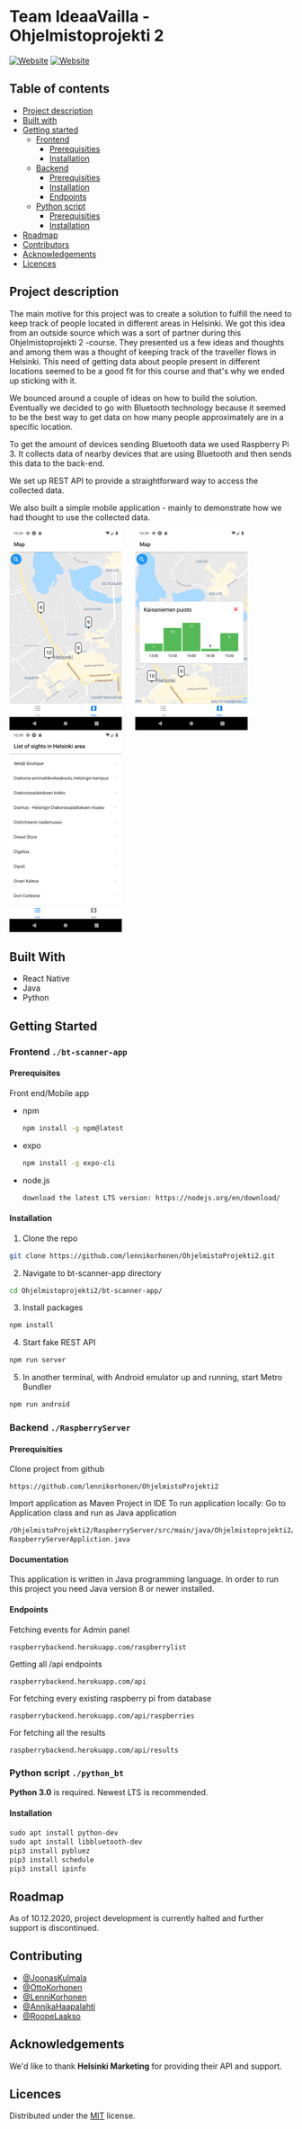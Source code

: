 # Team IdeaaVailla - Ohjelmistoprojekti 2
[![Website](https://img.shields.io/badge/-spring-brightgreen)](https://spring.io/)
[![Website](https://img.shields.io/badge/-bluetooth-blue)](https://www.bluetooth.com/)

## Table of contents

- [Project description](#project-description)
- [Built with](#built-with)
- [Getting started](#getting-started)
	- [Frontend](#frontend)
		- [Prerequisities](#prerequisities)
		- [Installation](#installation)
	- [Backend](#backend)
		- [Prerequisities](#prerequisities)
		- [Installation](#installation)
		- [Endpoints](#endpoints)
	- [Python script](#python-script)
		- [Prerequisities](#prerequisities)
		- [Installation](#installation)
- [Roadmap](#roadmap)
- [Contributors](#contributors)
- [Acknowledgements](#acknowledgements)
- [Licences](#licences)

## Project description

The main motive for this project was to create a solution to fulfill the need to keep track of people located in different areas in Helsinki. We got this idea from an outside source which was a sort of partner during this Ohjelmistoprojekti 2 -course. They presented us a few ideas and thoughts and among them was a thought of keeping track of the traveller flows in Helsinki. This need of getting data about people present in different locations seemed to be a good fit for this course and that's why we ended up sticking with it. 

We bounced around a couple of ideas on how to build the solution. Eventually we decided to go with Bluetooth technology because it seemed to be the best way to get data on how many people approximately are in a specific location. 

To get the amount of devices sending Bluetooth data we used Raspberry Pi 3. It collects data of nearby devices that are using Bluetooth and then sends this data to the back-end. 

We set up REST API to provide a straightforward way to access the collected data.

We also built a simple mobile application - mainly to demonstrate how we had thought to use the collected data.  

![](bt-scanner-app/images/Map.png)
&nbsp;&nbsp;&nbsp;&nbsp;
![](bt-scanner-app/images/Location_card.png)
&nbsp;&nbsp;&nbsp;&nbsp;
![](bt-scanner-app/images/List.png)

## Built With

* React Native
* Java
* Python

## Getting Started

### Frontend  `./bt-scanner-app`

#### Prerequisites

Front end/Mobile app

* npm
  ```bash
  npm install -g npm@latest
  ```
* expo
  ```bash
  npm install -g expo-cli
  ```
* node.js
  ```bash
  download the latest LTS version: https://nodejs.org/en/download/
  ```

#### Installation

1. Clone the repo
  ```bash
  git clone https://github.com/lennikorhonen/OhjelmistoProjekti2.git
  ```

2. Navigate to bt-scanner-app directory
  ```bash
  cd Ohjelmistoprojekti2/bt-scanner-app/
  ```

3. Install packages
  ```bash
  npm install
  ```
  
4. Start fake REST API
  ```bash
  npm run server
  ```

5. In another terminal, with Android emulator up and running, start Metro Bundler
  ```bash
  npm run android
  ```

### Backend `./RaspberryServer`

#### Prerequisities

Clone project from github
```
https://github.com/lennikorhonen/OhjelmistoProjekti2
```
Import application as Maven Project in IDE
To run application locally:
Go to Application class and run as Java application
```
/OhjelmistoProjekti2/RaspberryServer/src/main/java/Ohjelmistoprojekti2/raspberryServer RaspberryServerAppliction.java
```

#### Documentation
This application is written in Java programming language. In order to run this project you need Java version 8 or newer installed.


#### Endpoints
Fetching events for Admin panel
```
raspberrybackend.herokuapp.com/raspberrylist
```
Getting all /api endpoints
```
raspberrybackend.herokuapp.com/api
```
For fetching every existing raspberry pi from database
```
raspberrybackend.herokuapp.com/api/raspberries
```
For fetching all the results
```
raspberrybackend.herokuapp.com/api/results
```

### Python script `./python_bt`

**Python 3.0** is required. Newest LTS is recommended.

#### Installation

    sudo apt install python-dev
    sudo apt install libbluetooth-dev
    pip3 install pybluez
    pip3 install schedule
    pip3 install ipinfo
    
## Roadmap

As of 10.12.2020, project development is currently halted and further support is discontinued.

## Contributing

* [@JoonasKulmala](https://github.com/JoonasKulmala)
* [@OttoKorhonen](https://github.com/OttoKorhonen)
* [@LenniKorhonen](https://github.com/lennikorhonen)
* [@AnnikaHaapalahti](https://github.com/rusinainen)
* [@RoopeLaakso](https://github.com/Rohelaa)

## Acknowledgements

We'd like to thank **Helsinki Marketing** for providing their API and support.

## Licences

Distributed under the [MIT](https://choosealicense.com/licenses/mit/) license.

